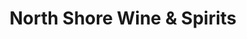 ---
title: "North Shore Wine & Spirits"
url: /glendale/north-shore-wine-and-spirits/
shop: alcohol
---